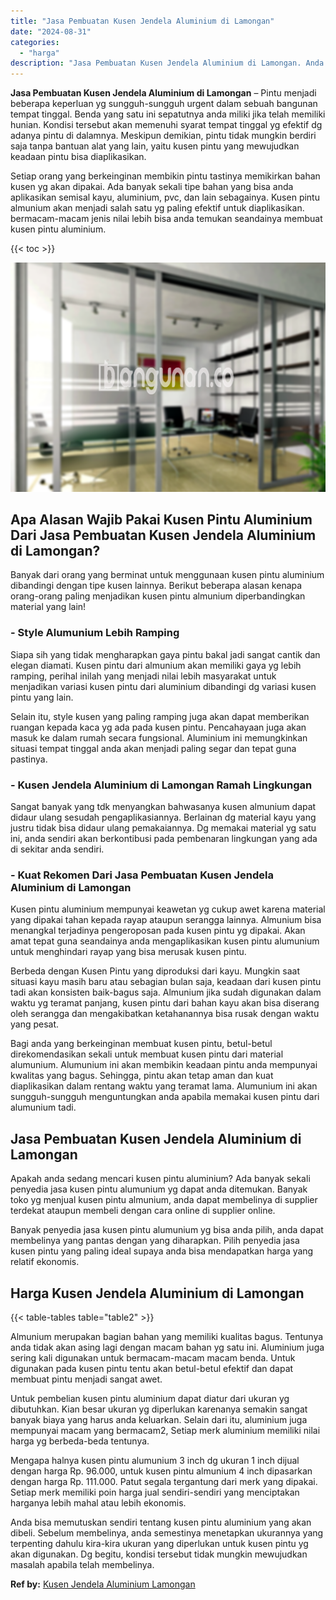 ```yaml
---
title: "Jasa Pembuatan Kusen Jendela Aluminium di Lamongan"
date: "2024-08-31"
categories: 
  - "harga"
description: "Jasa Pembuatan Kusen Jendela Aluminium di Lamongan. Anda bisa memutuskan sendiri tentang kusen pintu aluminium yang akan dibeli. Sebelum membelinya, anda sem..."
---
```


**Jasa Pembuatan Kusen Jendela Aluminium di Lamongan** – Pintu menjadi beberapa keperluan yg sungguh-sungguh urgent dalam sebuah bangunan tempat tinggal. Benda yang satu ini sepatutnya anda miliki jika telah memiliki hunian. Kondisi tersebut akan memenuhi syarat tempat tinggal yg efektif dg adanya pintu di dalamnya. Meskipun demikian, pintu tidak mungkin berdiri saja tanpa bantuan alat yang lain, yaitu kusen pintu yang mewujudkan keadaan pintu bisa diaplikasikan.

Setiap orang yang berkeinginan membikin pintu tastinya memikirkan bahan kusen yg akan dipakai. Ada banyak sekali tipe bahan yang bisa anda aplikasikan semisal kayu, aluminium, pvc, dan lain sebagainya. Kusen pintu almunium akan menjadi salah satu yg paling efektif untuk diaplikasikan. bermacam-macam jenis nilai lebih bisa anda temukan seandainya membuat kusen pintu aluminium.

{{< toc >}}

![Jasa Pembuatan Kusen Jendela Aluminium di Lamongan](/images/harga-kusen-jendela-alumunium-43.png)

## Apa Alasan Wajib Pakai Kusen Pintu Aluminium Dari Jasa Pembuatan Kusen Jendela Aluminium di Lamongan?

Banyak dari orang yang berminat untuk menggunaan kusen pintu aluminium dibandingi dengan tipe kusen lainnya. Berikut beberapa alasan kenapa orang-orang paling menjadikan kusen pintu almunium diperbandingkan material yang lain!

### \- Style Alumunium Lebih Ramping

Siapa sih yang tidak mengharapkan gaya pintu bakal jadi sangat cantik dan elegan diamati. Kusen pintu dari almunium akan memiliki gaya yg lebih ramping, perihal inilah yang menjadi nilai lebih masyarakat untuk menjadikan variasi kusen pintu dari aluminium dibandingi dg variasi kusen pintu yang lain.

Selain itu, style kusen yang paling ramping juga akan dapat memberikan ruangan kepada kaca yg ada pada kusen pintu. Pencahayaan juga akan masuk ke dalam rumah secara fungsional. Aluminium ini memungkinkan situasi tempat tinggal anda akan menjadi paling segar dan tepat guna pastinya.

### \- Kusen Jendela Aluminium di Lamongan Ramah Lingkungan

Sangat banyak yang tdk menyangkan bahwasanya kusen almunium dapat didaur ulang sesudah pengaplikasiannya. Berlainan dg material kayu yang justru tidak bisa didaur ulang pemakaiannya. Dg memakai material yg satu ini, anda sendiri akan berkontibusi pada pembenaran lingkungan yang ada di sekitar anda sendiri.

### \- Kuat Rekomen Dari Jasa Pembuatan Kusen Jendela Aluminium di Lamongan

Kusen pintu aluminium mempunyai keawetan yg cukup awet karena material yang dipakai tahan kepada rayap ataupun serangga lainnya. Almunium bisa menangkal terjadinya pengeroposan pada kusen pintu yg dipakai. Akan amat tepat guna seandainya anda mengaplikasikan kusen pintu alumunium untuk menghindari rayap yang bisa merusak kusen pintu.

Berbeda dengan Kusen Pintu yang diproduksi dari kayu. Mungkin saat situasi kayu masih baru atau sebagian bulan saja, keadaan dari kusen pintu tadi akan konsisten baik-bagus saja. Almunium jika sudah digunakan dalam waktu yg teramat panjang, kusen pintu dari bahan kayu akan bisa diserang oleh serangga dan mengakibatkan ketahanannya bisa rusak dengan waktu yang pesat.

Bagi anda yang berkeinginan membuat kusen pintu, betul-betul direkomendasikan sekali untuk membuat kusen pintu dari material alumunium. Alumunium ini akan membikin keadaan pintu anda mempunyai kwalitas yang bagus. Sehingga, pintu akan tetap aman dan kuat diaplikasikan dalam rentang waktu yang teramat lama. Alumunium ini akan sungguh-sungguh menguntungkan anda apabila memakai kusen pintu dari alumunium tadi.

## Jasa Pembuatan Kusen Jendela Aluminium di Lamongan

Apakah anda sedang mencari kusen pintu aluminium? Ada banyak sekali penyedia jasa kusen pintu alumunium yg dapat anda ditemukan. Banyak toko yg menjual kusen pintu almunium, anda dapat membelinya di supplier terdekat ataupun membeli dengan cara online di supplier online.

Banyak penyedia jasa kusen pintu alumunium yg bisa anda pilih, anda dapat membelinya yang pantas dengan yang diharapkan. Pilih penyedia jasa kusen pintu yang paling ideal supaya anda bisa mendapatkan harga yang relatif ekonomis.

## Harga Kusen Jendela Aluminium di Lamongan

{{< table-tables table="table2" >}}

Almunium merupakan bagian bahan yang memiliki kualitas bagus. Tentunya anda tidak akan asing lagi dengan macam bahan yg satu ini. Aluminium juga sering kali digunakan untuk bermacam-macam macam benda. Untuk digunakan pada kusen pintu tentu akan betul-betul efektif dan dapat membuat pintu menjadi sangat awet.

Untuk pembelian kusen pintu aluminium dapat diatur dari ukuran yg dibutuhkan. Kian besar ukuran yg diperlukan karenanya semakin sangat banyak biaya yang harus anda keluarkan. Selain dari itu, aluminium juga mempunyai macam yang bermacam2, Setiap merk aluminium memiliki nilai harga yg berbeda-beda tentunya.

Mengapa halnya kusen pintu alumunium 3 inch dg ukuran 1 inch dijual dengan harga Rp. 96.000, untuk kusen pintu almunium 4 inch dipasarkan dengan harga Rp. 111.000. Patut segala tergantung dari merk yang dipakai. Setiap merk memiliki poin harga jual sendiri-sendiri yang menciptakan harganya lebih mahal atau lebih ekonomis.

Anda bisa memutuskan sendiri tentang kusen pintu aluminium yang akan dibeli. Sebelum membelinya, anda semestinya menetapkan ukurannya yang terpenting dahulu kira-kira ukuran yang diperlukan untuk kusen pintu yg akan digunakan. Dg begitu, kondisi tersebut tidak mungkin mewujudkan masalah apabila telah membelinya.

**Ref by:** [Kusen Jendela Aluminium Lamongan](https://id.wikipedia.org/wiki/Kusen)
